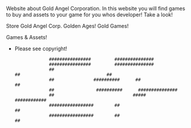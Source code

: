 Website about Gold Angel Corporation. In this website you will find games to buy and assets to your game for you whos developer! Take a look!

Store Gold Angel Corp. Golden Ages! Gold Games!

Games & Assets!
*  Please see copyright!

                    ################         ###############
                    ################         ###############
                    ##                                                   ##                                 ##
                    ##               ##########      ##                                 ##
                    ##                ##########      ###############
                    ##                              #####            ############
                    #################        ##                                ##
                    #################        ##                                ## 
